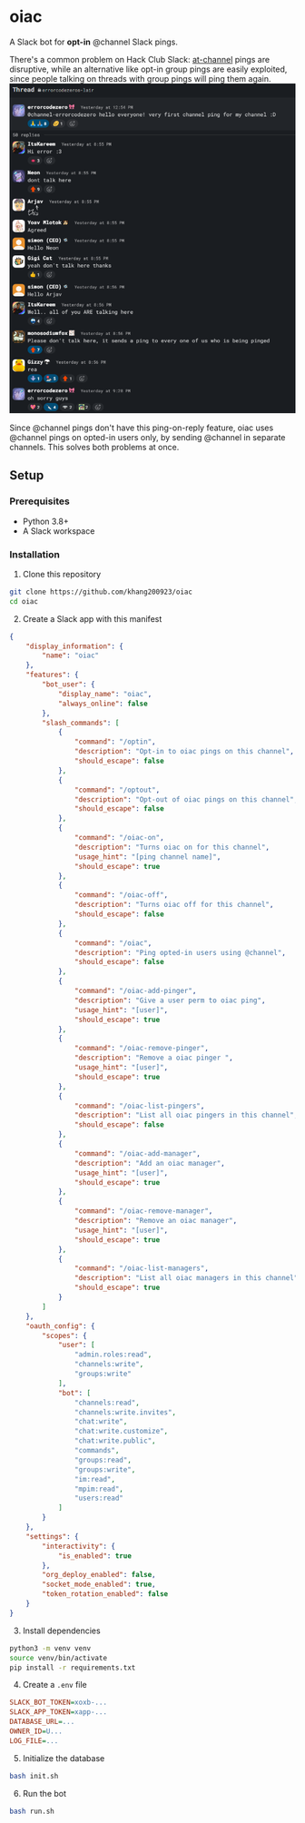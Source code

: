# oiac
A Slack bot for **opt-in** @channel Slack pings.

There's a common problem on Hack Club Slack: [at-channel](https://github.com/SkyfallWasTaken/at-channel) pings are disruptive, while an alternative like opt-in group pings are easily exploited, since people talking on threads with group pings will ping them again.
![image of group ping and peeps being annoying on slack](example.png)

Since @channel pings don't have this ping-on-reply feature, oiac uses @channel pings on opted-in users only, by sending @channel in separate channels. This solves both problems at once.

## Setup

### Prerequisites

- Python 3.8+
- A Slack workspace

### Installation

1. Clone this repository

```bash
git clone https://github.com/khang200923/oiac
cd oiac
```

2. Create a Slack app with this manifest

```json
{
    "display_information": {
        "name": "oiac"
    },
    "features": {
        "bot_user": {
            "display_name": "oiac",
            "always_online": false
        },
        "slash_commands": [
            {
                "command": "/optin",
                "description": "Opt-in to oiac pings on this channel",
                "should_escape": false
            },
            {
                "command": "/optout",
                "description": "Opt-out of oiac pings on this channel",
                "should_escape": false
            },
            {
                "command": "/oiac-on",
                "description": "Turns oiac on for this channel",
                "usage_hint": "[ping channel name]",
                "should_escape": true
            },
            {
                "command": "/oiac-off",
                "description": "Turns oiac off for this channel",
                "should_escape": false
            },
            {
                "command": "/oiac",
                "description": "Ping opted-in users using @channel",
                "should_escape": false
            },
            {
                "command": "/oiac-add-pinger",
                "description": "Give a user perm to oiac ping",
                "usage_hint": "[user]",
                "should_escape": true
            },
            {
                "command": "/oiac-remove-pinger",
                "description": "Remove a oiac pinger ",
                "usage_hint": "[user]",
                "should_escape": true
            },
            {
                "command": "/oiac-list-pingers",
                "description": "List all oiac pingers in this channel",
                "should_escape": false
            },
            {
                "command": "/oiac-add-manager",
                "description": "Add an oiac manager",
                "usage_hint": "[user]",
                "should_escape": true
            },
            {
                "command": "/oiac-remove-manager",
                "description": "Remove an oiac manager",
                "usage_hint": "[user]",
                "should_escape": true
            },
            {
                "command": "/oiac-list-managers",
                "description": "List all oiac managers in this channel",
                "should_escape": true
            }
        ]
    },
    "oauth_config": {
        "scopes": {
            "user": [
                "admin.roles:read",
                "channels:write",
                "groups:write"
            ],
            "bot": [
                "channels:read",
                "channels:write.invites",
                "chat:write",
                "chat:write.customize",
                "chat:write.public",
                "commands",
                "groups:read",
                "groups:write",
                "im:read",
                "mpim:read",
                "users:read"
            ]
        }
    },
    "settings": {
        "interactivity": {
            "is_enabled": true
        },
        "org_deploy_enabled": false,
        "socket_mode_enabled": true,
        "token_rotation_enabled": false
    }
}
```

3. Install dependencies

```bash
python3 -m venv venv
source venv/bin/activate
pip install -r requirements.txt
```

4. Create a `.env` file

```ini
SLACK_BOT_TOKEN=xoxb-...
SLACK_APP_TOKEN=xapp-...
DATABASE_URL=...
OWNER_ID=U...
LOG_FILE=...
```

5. Initialize the database

```bash
bash init.sh
```

6. Run the bot

```bash
bash run.sh
```